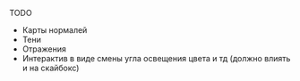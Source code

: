 TODO

* Карты нормалей
* Тени
* Отражения
* Интерактив в виде смены угла освещения цвета и тд (должно влиять и на скайбокс)
